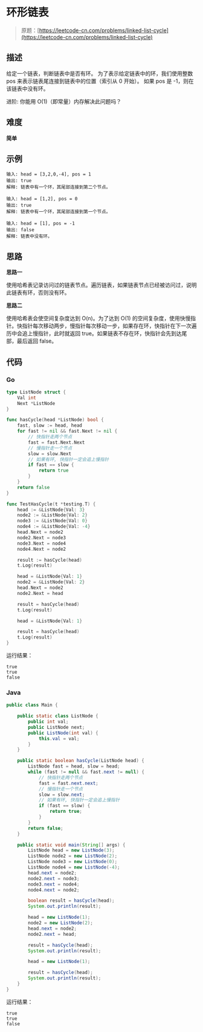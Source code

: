 # 环形链表

> 原题：[https://leetcode-cn.com/problems/linked-list-cycle](https://leetcode-cn.com/problems/linked-list-cycle)

## 描述

给定一个链表，判断链表中是否有环。
为了表示给定链表中的环，我们使用整数 pos 来表示链表尾连接到链表中的位置（索引从 0 开始）。
如果 pos 是 -1，则在该链表中没有环。

进阶: 你能用 O(1)（即常量）内存解决此问题吗？

## 难度

**简单**

## 示例

```
输入: head = [3,2,0,-4], pos = 1
输出: true
解释: 链表中有一个环，其尾部连接到第二个节点。
```

```
输入: head = [1,2], pos = 0
输出: true
解释: 链表中有一个环，其尾部连接到第一个节点。
```

```
输入: head = [1], pos = -1
输出: false
解释: 链表中没有环。
```

## 思路

**思路一**

使用哈希表记录访问过的链表节点。遍历链表，如果链表节点已经被访问过，说明此链表有环，否则没有环。

**思路二**

使用哈希表会使空间复杂度达到 O(n)。为了达到 O(1) 的空间复杂度，使用快慢指针。快指针每次移动两步，慢指针每次移动一步，如果存在环，快指针在下一次遍历中会追上慢指针，此时就返回 true。如果链表不存在环，快指针会先到达尾部，最后返回 false。

## 代码

### Go

```go
type ListNode struct {
    Val int
    Next *ListNode
}

func hasCycle(head *ListNode) bool {
    fast, slow := head, head
    for fast != nil && fast.Next != nil {
        // 快指针走两个节点
        fast = fast.Next.Next
        // 慢指针走一个节点
        slow = slow.Next
        // 如果有环, 快指针一定会追上慢指针
        if fast == slow {
            return true
        }
    }
    return false
}
```

```go
func TestHasCycle(t *testing.T) {
    head := &ListNode{Val: 3}
    node2 := &ListNode{Val: 2}
    node3 := &ListNode{Val: 0}
    node4 := &ListNode{Val: -4}
    head.Next = node2
    node2.Next = node3
    node3.Next = node4
    node4.Next = node2

    result := hasCycle(head)
    t.Log(result)

    head = &ListNode{Val: 1}
    node2 = &ListNode{Val: 2}
    head.Next = node2
    node2.Next = head

    result = hasCycle(head)
    t.Log(result)

    head = &ListNode{Val: 1}

    result = hasCycle(head)
    t.Log(result)
}
```

运行结果：

```
true
true
false
```

### Java

```java
public class Main {

    public static class ListNode {
        public int val;
        public ListNode next;
        public ListNode(int val) {
            this.val = val;
        }
    }

    public static boolean hasCycle(ListNode head) {
        ListNode fast = head, slow = head;
        while (fast != null && fast.next != null) {
            // 快指针走两个节点
            fast = fast.next.next;
            // 慢指针走一个节点
            slow = slow.next;
            // 如果有环, 快指针一定会追上慢指针
            if (fast == slow) {
                return true;
            }
        }
        return false;
    }

    public static void main(String[] args) {
        ListNode head = new ListNode(3);
        ListNode node2 = new ListNode(2);
        ListNode node3 = new ListNode(0);
        ListNode node4 = new ListNode(-4);
        head.next = node2;
        node2.next = node3;
        node3.next = node4;
        node4.next = node2;

        boolean result = hasCycle(head);
        System.out.println(result);

        head = new ListNode(1);
        node2 = new ListNode(2);
        head.next = node2;
        node2.next = head;

        result = hasCycle(head);
        System.out.println(result);

        head = new ListNode(1);

        result = hasCycle(head);
        System.out.println(result);
    }
}
```

运行结果：

```
true
true
false
```

